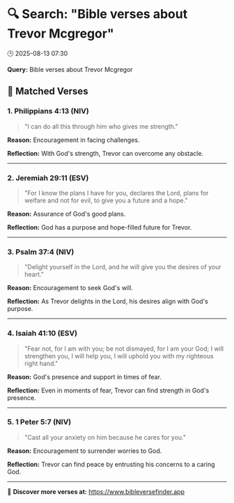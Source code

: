 # 🔍 Search: "Bible verses about Trevor Mcgregor"
🕒 2025-08-13 07:30

**Query:** Bible verses about Trevor Mcgregor

## 📖 Matched Verses

### 1. Philippians 4:13 (NIV)
> "I can do all this through him who gives me strength."

**Reason:** Encouragement in facing challenges.

**Reflection:** With God's strength, Trevor can overcome any obstacle.

---

### 2. Jeremiah 29:11 (ESV)
> "For I know the plans I have for you, declares the Lord, plans for welfare and not for evil, to give you a future and a hope."

**Reason:** Assurance of God's good plans.

**Reflection:** God has a purpose and hope-filled future for Trevor.

---

### 3. Psalm 37:4 (NIV)
> "Delight yourself in the Lord, and he will give you the desires of your heart."

**Reason:** Encouragement to seek God's will.

**Reflection:** As Trevor delights in the Lord, his desires align with God's purpose.

---

### 4. Isaiah 41:10 (ESV)
> "Fear not, for I am with you; be not dismayed, for I am your God; I will strengthen you, I will help you, I will uphold you with my righteous right hand."

**Reason:** God's presence and support in times of fear.

**Reflection:** Even in moments of fear, Trevor can find strength in God's presence.

---

### 5. 1 Peter 5:7 (NIV)
> "Cast all your anxiety on him because he cares for you."

**Reason:** Encouragement to surrender worries to God.

**Reflection:** Trevor can find peace by entrusting his concerns to a caring God.

---

🔗 **Discover more verses at:** https://www.bibleversefinder.app
